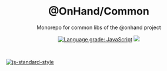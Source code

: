 <h1 align="center">@OnHand/Common</h1>

<p align="center">Monorepo for common libs of the @onhand project</p>

<p align="center">
    <a href="https://lgtm.com/projects/g/adrielcodeco/onhand-common/context:javascript"><img alt="Language grade: JavaScript" src="https://img.shields.io/lgtm/grade/javascript/g/adrielcodeco/onhand-common.svg?logo=lgtm&logoWidth=18"/></a>
    <a href="https://circleci.com/gh/adrielcodeco/onhand-common"><img src="https://circleci.com/gh/adrielcodeco/onhand-common.svg?style=svg"></a>
</p>

<br>

[![js-standard-style](https://cdn.rawgit.com/standard/standard/master/badge.svg)](http://standardjs.com)
